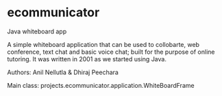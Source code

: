 # ecommunicator
Java whiteboard app

A simple whiteboard application that can be used to collobarte, web conference, text chat and basic voice chat; built for the purpose of online tutoring. It was written in 2001 as we started using Java.

Authors: Anil Nellutla & Dhiraj Peechara

Main class: projects.ecommunicator.application.WhiteBoardFrame
